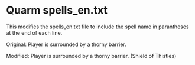 # Quarm spells_en.txt

This modifies the spells_en.txt file to include the spell name in parantheses at the end of each line.

Original: Player is surrounded by a thorny barrier. 

Modified: Player is surrounded by a thorny barrier. (Shield of Thistles)



